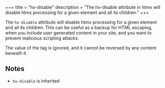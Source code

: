 +++
title = "hx-disable"
description = "The hx-disable attribute in htmx will disable htmx processing for a given element and all its children."
+++

The `hx-disable` attribute will disable htmx processing for a given element and all its children.  This can be 
useful as a backup for HTML escaping, when you include user generated content in your site, and you want to 
prevent malicious scripting attacks.

The value of the tag is ignored, and it cannot be reversed by any content beneath it.
 
## Notes

* `hx-disable` is inherited

